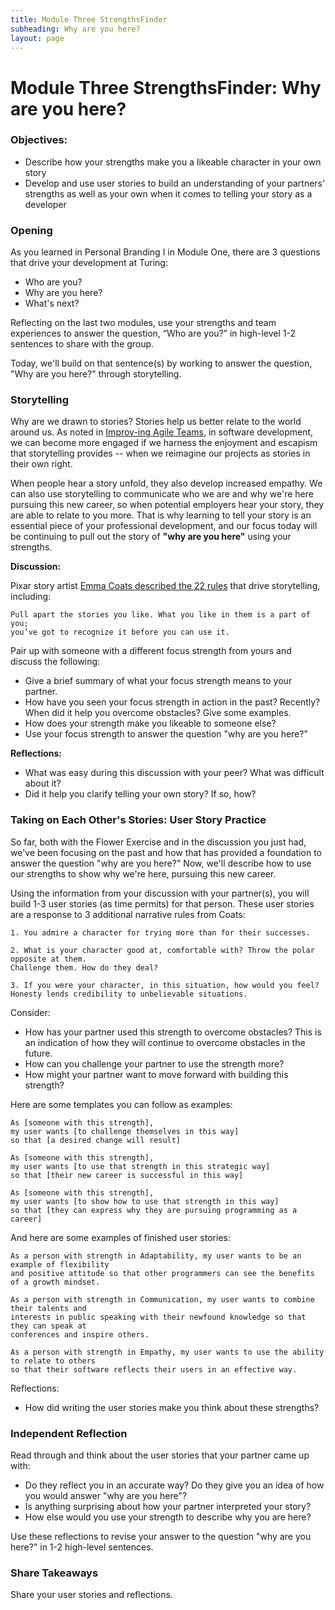 ```yaml
---
title: Module Three StrengthsFinder
subheading: Why are you here?
layout: page
---
```


# Module Three StrengthsFinder: Why are you here?

### Objectives:

* Describe how your strengths make you a likeable character in your own story
* Develop and use user stories to build an understanding of your partners' strengths as well as your own when it comes to telling your story as a developer

### Opening
As you learned in Personal Branding I in Module One, there are 3 questions that drive your development at Turing:

* Who are you?
* Why are you here?
* What's next?

Reflecting on the last two modules, use your strengths and team experiences to answer the question, “Who are you?” in high-level 1-2 sentences to share with the group.

Today, we'll build on that sentence(s) by working to answer the question, "Why are you here?" through storytelling.

### Storytelling
Why are we drawn to stories? Stories help us better relate to the world around us. As noted in [Improv-ing Agile Teams](https://www.amazon.com/Improv-ing-Agile-Teams-Constraints-Creativity/dp/0993301304), in software development, we can become more engaged if we harness the enjoyment and escapism that storytelling provides -- when we reimagine our projects as stories in their own right.

When people hear a story unfold, they also develop increased empathy. We can also use storytelling to communicate who we are and why we're here pursuing this new career, so when potential employers hear your story, they are able to relate to you more. That is why learning to tell your story is an essential piece of your professional development, and our focus today will be continuing to pull out the story of **"why are you here"** using your strengths.  

**Discussion:**

Pixar story artist [Emma Coats described the 22 rules](http://storyshots.tumblr.com/post/25032057278/22-storybasics-ive-picked-up-in-my-time-at-pixar) that drive storytelling, including:

	Pull apart the stories you like. What you like in them is a part of you; 
	you’ve got to recognize it before you can use it.

Pair up with someone with a different focus strength from yours and discuss the following:

* Give a brief summary of what your focus strength means to your partner.
* How have you seen your focus strength in action in the past? Recently? 
	When did it help you overcome obstacles? Give some examples.
* How does your strength make you likeable to someone else? 
* Use your focus strength to answer the question "why are you here?"

**Reflections:**

* What was easy during this discussion with your peer? What was difficult about it?
* Did it help you clarify telling your own story? If so, how?

### Taking on Each Other's Stories: User Story Practice
So far, both with the Flower Exercise and in the discussion you just had, we've been focusing on the past and how that has provided a foundation to answer the question "why are you here?" Now, we'll describe how to use our strengths to show why we're here, pursuing this new career. 

Using the information from your discussion with your partner(s), you will build 1-3 user stories (as time permits) for that person. These user stories are a response to 3 additional narrative rules from Coats:

	1. You admire a character for trying more than for their successes.  

	2. What is your character good at, comfortable with? Throw the polar opposite at them. 
	Challenge them. How do they deal?
	
	3. If you were your character, in this situation, how would you feel? 
	Honesty lends credibility to unbelievable situations.

Consider: 

* How has your partner used this strength to overcome obstacles? This is an indication of how they will continue to overcome obstacles in the future.
* How can you challenge your partner to use the strength more?
* How might your partner want to move forward with building this strength?

Here are some templates you can follow as examples:

	As [someone with this strength], 
	my user wants [to challenge themselves in this way] 
	so that [a desired change will result]

	As [someone with this strength], 
	my user wants [to use that strength in this strategic way] 
	so that [their new career is successful in this way]
	
	As [someone with this strength], 
	my user wants [to show how to use that strength in this way] 
	so that [they can express why they are pursuing programming as a career]

And here are some examples of finished user stories:

	As a person with strength in Adaptability, my user wants to be an example of flexibility 
	and positive attitude so that other programmers can see the benefits of a growth mindset. 
	
	As a person with strength in Communication, my user wants to combine their talents and 
	interests in public speaking with their newfound knowledge so that they can speak at 
	conferences and inspire others. 
	
	As a person with strength in Empathy, my user wants to use the ability to relate to others 
	so that their software reflects their users in an effective way. 
	
Reflections:

* How did writing the user stories make you think about these strengths?

### Independent Reflection
Read through and think about the user stories that your partner came up with:

* Do they reflect you in an accurate way? Do they give you an idea of how you would answer "why are you here"?
* Is anything surprising about how your partner interpreted your story?  
* How else would you use your strength to describe why you are here?

Use these reflections to revise your answer to the question "why are you here?" in 1-2 high-level sentences.

### Share Takeaways
Share your user stories and reflections.

